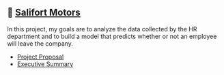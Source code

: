 ## 👔 [Salifort Motors](salifort_motors.ipynb)
In this project, my goals are to analyze the data collected by the HR department and to build a model that predicts whether or not an employee will leave the company.
* [Project Proposal](salifort-motors_project-proposal.pdf)
* [Executive Summary](salifort-motors_executive-summary.pdf)